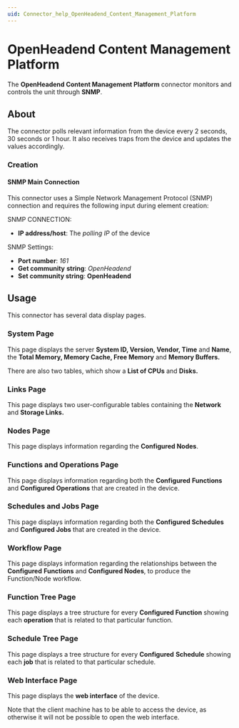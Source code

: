 ```yaml
---
uid: Connector_help_OpenHeadend_Content_Management_Platform
---
```


# OpenHeadend Content Management Platform

The **OpenHeadend Content Management Platform** connector monitors and controls the unit through **SNMP**.

## About

The connector polls relevant information from the device every 2 seconds, 30 seconds or 1 hour. It also receives traps from the device and updates the values accordingly.

### Creation

#### SNMP Main Connection

This connector uses a Simple Network Management Protocol (SNMP) connection and requires the following input during element creation:

SNMP CONNECTION:

- **IP address/host**: The *polling IP* of the device

SNMP Settings:

- **Port number**: *161*
- **Get community** **string**: *OpenHeadend*
- **Set community string**: **OpenHeadend**

## Usage

This connector has several data display pages.

### System Page

This page displays the server **System ID, Version, Vendor, Time** and **Name**, the **Total Memory, Memory Cache, Free Memory** and **Memory Buffers.**

There are also two tables, which show a **List of CPUs** and **Disks.**

### Links Page

This page displays two user-configurable tables containing the **Network** and **Storage Links.**

### Nodes Page

This page displays information regarding the **Configured Nodes**.

### Functions and Operations Page

This page displays information regarding both the **Configured** **Functions** and **Configured Operations** that are created in the device.

### Schedules and Jobs Page

This page displays information regarding both the **Configured Schedules** and **Configured Jobs** that are created in the device.

### Workflow Page

This page displays information regarding the relationships between the **Configured** **Functions** and **Configured Nodes**, to produce the Function/Node workflow.

### Function Tree Page

This page displays a tree structure for every **Configured Function** showing each **operation** that is related to that particular function.

### Schedule Tree Page

This page displays a tree structure for every **Configured** **Schedule** showing each **job** that is related to that particular schedule.

### Web Interface Page

This page displays the **web interface** of the device.

Note that the client machine has to be able to access the device, as otherwise it will not be possible to open the web interface.
